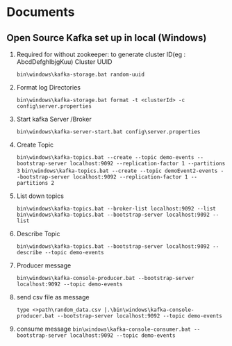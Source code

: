# Documents
## Open Source Kafka set up in local (Windows) ##
1. Required for without zookeeper: to generate cluster ID(eg : AbcdDefghIbjgKuu) Cluster UUID
   
    ```bin\windows\kafka-storage.bat random-uuid```

3. Format log Directories
   
    ```bin\windows\kafka-storage.bat format -t <clusterId> -c config\server.properties```

5. Start kafka Server /Broker
   
    ```bin\windows\kafka-server-start.bat config\server.properties```

7. Create Topic
   
    ```bin\windows\kafka-topics.bat --create --topic demo-events --bootstrap-server localhost:9092 --replication-factor 1 --partitions 3```
    ```bin\windows\kafka-topics.bat --create --topic demoEvent2-events --bootstrap-server localhost:9092 --replication-factor 1 --partitions 2```

9. List down topics
    
    ```bin\windows\kafka-topics.bat --broker-list localhost:9092 --list```
    ```bin\windows\kafka-topics.bat --bootstrap-server localhost:9092 --list```

11. Describe Topic
    
    ```bin\windows\kafka-topics.bat --bootstrap-server localhost:9092 --describe --topic demo-events```

13. Producer message
    
    ```bin\windows\kafka-console-producer.bat --bootstrap-server localhost:9092 --topic demo-events```

15. send csv file as message
    
    ```type <>path\random_data.csv |.\bin\windows\kafka-console-producer.bat --bootstrap-server localhost:9092 --topic demo-events```

17. consume message
    ```bin\windows\kafka-console-consumer.bat --bootstrap-server localhost:9092 --topic demo-events```


